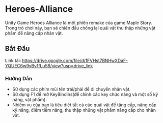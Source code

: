 # Heroes-Alliance
Unity Game
Heroes Alliance là một phiên remake của game Maple Story. Trong trò chơi này, bạn sẽ chiến đấu chống lại quái vật thu thập những vật phẩm để nâng cấp nhân vật.

## Bắt Đầu
Link tải: https://drive.google.com/file/d/1FVHst7BNHwXDaF-YQUEC6w9vBy1fLu58/view?usp=drive_link

### Hướng Dẫn

- Sử dụng các phím mũi tên trái/phải để di chuyển nhân vật.
- Sử dụng F1 để mở KeyBindins(để chỉnh các key chức năng và một số kỹ năng, vật phẩm).
- Nhiệm vụ của bạn là tiêu diệt tất cả các quái vật để tăng cấp, nâng cấp kỹ năng, điểm tiềm năng, thu thập những vật phẩm nâng cấp cho nhân vật.
